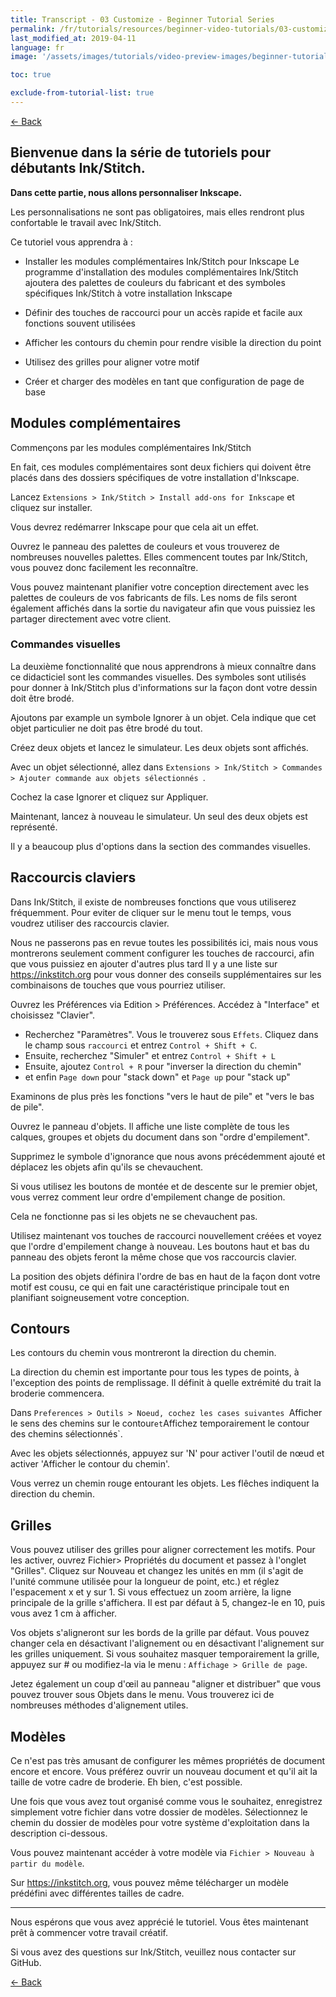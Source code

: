 ```yaml
---
title: Transcript - 03 Customize - Beginner Tutorial Series
permalink: /fr/tutorials/resources/beginner-video-tutorials/03-customize-transcript
last_modified_at: 2019-04-11
language: fr
image: '/assets/images/tutorials/video-preview-images/beginner-tutorial-series.png'

toc: true

exclude-from-tutorial-list: true
---
```

[← Back](/fr/tutorials/resources/beginner-video-tutorials/)

##  Bienvenue dans la série de tutoriels pour débutants Ink/Stitch.

**Dans cette partie, nous allons personnaliser Inkscape.**

Les personnalisations ne sont pas obligatoires, mais elles rendront plus confortable le travail avec Ink/Stitch.

Ce tutoriel vous apprendra à :

* Installer les modules complémentaires Ink/Stitch pour Inkscape
    Le programme d'installation des modules complémentaires Ink/Stitch ajoutera des palettes de couleurs du fabricant et des symboles spécifiques Ink/Stitch à votre installation Inkscape

* Définir des touches de raccourci pour un accès rapide et facile aux fonctions souvent utilisées

* Afficher les contours du chemin pour rendre visible la direction du point

* Utilisez des grilles pour aligner votre motif

* Créer et charger des modèles en tant que configuration de page de base



## Modules complémentaires

Commençons par les modules complémentaires Ink/Stitch

En fait, ces modules complémentaires sont deux fichiers qui doivent être placés dans des dossiers spécifiques de votre installation d'Inkscape.

Lancez `Extensions > Ink/Stitch > Install add-ons for Inkscape` et cliquez sur installer.

Vous devrez redémarrer Inkscape pour que cela ait un effet.

Ouvrez le panneau des palettes de couleurs et vous trouverez de nombreuses nouvelles palettes. Elles commencent toutes par Ink/Stitch, vous pouvez donc facilement les reconnaître.

Vous pouvez maintenant planifier votre conception directement avec les palettes de couleurs de vos fabricants de fils. Les noms de fils seront également affichés dans la sortie du navigateur afin que vous puissiez les partager directement avec votre client.

### Commandes visuelles

La deuxième fonctionnalité que nous apprendrons à mieux connaître dans ce didacticiel sont les commandes visuelles. Des symboles sont utilisés pour donner à Ink/Stitch plus d'informations sur la façon dont votre dessin doit être brodé.

Ajoutons par example un symbole Ignorer à un objet. Cela indique que cet objet particulier ne doit pas être brodé du tout.

Créez deux objets et lancez le simulateur. Les deux objets sont affichés.

Avec un objet sélectionné, allez dans `Extensions > Ink/Stitch > Commandes > Ajouter commande aux objets sélectionnés `.

Cochez la case Ignorer et cliquez sur Appliquer.

Maintenant, lancez à nouveau le simulateur. Un seul des deux objets est représenté.

Il y a beaucoup plus d'options dans la section des commandes visuelles.

## Raccourcis claviers

Dans Ink/Stitch, il existe de nombreuses fonctions que vous utiliserez fréquemment. Pour eviter de cliquer sur le menu tout le temps, vous voudrez utiliser des raccourcis clavier.

Nous ne passerons pas en revue toutes les possibilités ici, mais nous vous montrerons seulement comment configurer les touches de raccourci, afin que vous puissiez en ajouter d'autres plus tard
Il y a une liste sur <https://inkstitch.org> pour vous donner des conseils supplémentaires sur les combinaisons de touches que vous pourriez utiliser.

Ouvrez les Préférences via Edition > Préférences. Accédez à "Interface" et choisissez "Clavier".

* Recherchez "Paramètres". Vous le trouverez sous `Effets`. Cliquez dans le champ sous `raccourci` et entrez `Control + Shift + C`.
* Ensuite, recherchez "Simuler" et entrez `Control + Shift + L`
* Ensuite, ajoutez `Control + R` pour "inverser la direction du chemin"
* et enfin `Page down` pour "stack down" et `Page up` pour "stack up"

Examinons de plus près les fonctions  "vers le haut  de pile" et "vers le bas de pile".

Ouvrez le panneau d'objets. Il affiche une liste complète de tous les calques, groupes et objets du document dans son "ordre d'empilement".

Supprimez le symbole d'ignorance que nous avons précédemment ajouté et déplacez les objets afin qu'ils se chevauchent.

Si vous utilisez les boutons de montée et de descente sur le premier objet, vous verrez comment leur ordre d'empilement change de position.

Cela ne fonctionne pas si les objets ne se chevauchent pas.

Utilisez maintenant vos touches de raccourci nouvellement créées et voyez que l'ordre d'empilement change à nouveau. Les boutons haut et bas du panneau des objets feront la même chose que vos raccourcis clavier.

La position des objets définira l'ordre de bas en haut de la façon dont votre motif est cousu, ce qui en fait une caractéristique principale tout en planifiant soigneusement votre conception.



## Contours 

Les contours du chemin vous montreront la direction du chemin.

La direction du chemin est importante pour tous les types de points, à l'exception des points de remplissage. Il définit à quelle extrémité du trait la broderie commencera.

Dans `Preferences > Outils > Noeud, cochez les cases suivantes `Afficher le sens des chemins sur le  contour` et `Affichez temporairement  le contour des chemins sélectionnés`.

Avec les objets sélectionnés, appuyez sur 'N' pour activer l'outil de nœud et activer 'Afficher le contour du chemin'.

Vous verrez un chemin rouge entourant les objets. Les flêches indiquent la direction du chemin.

## Grilles

Vous pouvez utiliser des grilles pour aligner correctement les motifs.
Pour les activer, ouvrez Fichier> Propriétés du document et passez à l'onglet "Grilles".
Cliquez sur Nouveau et changez les unités en mm (il s'agit de l'unité commune utilisée pour la longueur de point, etc.) et réglez l'espacement x et y sur 1.
Si vous effectuez un zoom arrière, la ligne principale de la grille s'affichera. Il est par défaut à 5, changez-le en 10, puis vous avez 1 cm à afficher.

Vos objets s'aligneront sur les bords de la grille par défaut. Vous pouvez changer cela en désactivant l'alignement ou en désactivant l'alignement sur les grilles uniquement.
Si vous souhaitez masquer temporairement la grille, appuyez sur # ou modifiez-la via le menu : `Affichage > Grille de page`.

Jetez également un coup d'œil au panneau "aligner et distribuer" que vous pouvez trouver sous Objets dans le menu. Vous trouverez ici de nombreuses méthodes d'alignement utiles.

## Modèles

Ce  n'est pas très  amusant de configurer les mêmes propriétés de document encore et encore.
Vous préférez ouvrir un nouveau document et qu'il ait la taille de votre cadre de broderie.
Eh bien, c'est possible.

Une fois que vous avez tout organisé comme vous le souhaitez, enregistrez simplement votre fichier dans votre dossier de modèles.
Sélectionnez le chemin du dossier de modèles pour votre système d'exploitation dans la description ci-dessous.

Vous pouvez maintenant accéder à votre modèle via `Fichier > Nouveau à partir du modèle`.

Sur <https://inkstitch.org>, vous pouvez même télécharger un modèle prédéfini avec différentes tailles de cadre.

---

Nous espérons que vous avez apprécié le tutoriel. Vous êtes maintenant prêt à commencer votre travail créatif.

Si vous avez des questions sur Ink/Stitch, veuillez nous contacter sur GitHub.




[← Back](/tutorials/resources/beginner-video-tutorials/)


